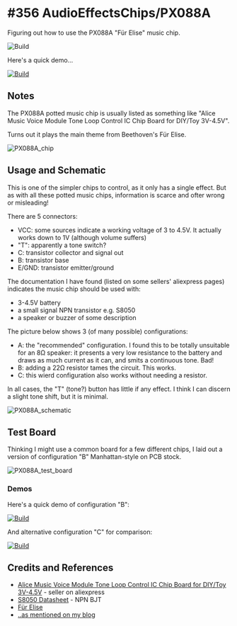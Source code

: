 # #356 AudioEffectsChips/PX088A

Figuring out how to use the PX088A "Für Elise" music chip.

![Build](./assets/PX088A_build.jpg?raw=true)

Here's a quick demo...

[![Build](https://img.youtube.com/vi/k8RLe6Krhd0/0.jpg)](https://www.youtube.com/watch?v=k8RLe6Krhd0)

## Notes

The PX088A potted music chip is usually listed as something like
"Alice Music Voice Module Tone Loop Control IC Chip Board for DIY/Toy 3V-4.5V".

Turns out it plays the main theme from Beethoven's Für Elise.

![PX088A_chip](./assets/PX088A_chip.jpg?raw=true)

## Usage and Schematic

This is one of the simpler chips to control, as it only has a single effect.
But as with all these potted music chips, information is scarce and ofter wrong or misleading!

There are 5 connectors:

* VCC: some sources indicate a working voltage of 3 to 4.5V. It actually works down to 1V (although volume suffers)
* "T": apparently a tone switch?
* C: transistor collector and signal out
* B: transistor base
* E/GND: transistor emitter/ground

The documentation I have found (listed on some sellers' aliexpress pages) indicates the music chip should be used with:

* 3-4.5V battery
* a small signal NPN transistor e.g. S8050
* a speaker or buzzer of some description

The picture below shows 3 (of many possible) configurations:

* A: the "recommended" configuration. I found this to be totally unsuitable for an 8Ω speaker: it presents a very low resistance to the battery and draws as much current as it can, and smits a continuous tone. Bad!
* B: adding a 22Ω resistor tames the circuit. This works.
* C: this wierd configuration also works without needing a resistor.

In all cases, the "T" (tone?) button has little if any effect. I think I can discern a slight tone shift, but it is minimal.

![PX088A_schematic](./assets/PX088A_schematic.jpg?raw=true)

## Test Board

Thinking I might use a common board for a few different chips, I laid out a version of configuration "B" Manhattan-style on PCB stock.

![PX088A_test_board](./assets/PX088A_test_board.jpg?raw=true)

### Demos

Here's a quick demo of configuration "B":

[![Build](https://img.youtube.com/vi/k8RLe6Krhd0/0.jpg)](https://www.youtube.com/watch?v=k8RLe6Krhd0)

And alternative configuration "C" for comparison:

[![Build](https://img.youtube.com/vi/LwAlxbyrHlE/0.jpg)](https://www.youtube.com/watch?v=LwAlxbyrHlE)


## Credits and References
* [Alice Music Voice Module Tone Loop Control IC Chip Board for DIY/Toy 3V-4.5V](https://www.aliexpress.com/item/10PCS-PX088-Alice-Music-Voice-Module-Tone-Loop-Control-IC-Chip-Board-High-Songs-3V-4/32821795206.html) - seller on aliexpress
* [S8050 Datasheet](http://electronics.se-ed.com/magic/s8050.pdf) - NPN BJT
* [Für Elise](https://en.wikipedia.org/wiki/F%C3%BCr_Elise)
* [..as mentioned on my blog](https://blog.tardate.com/2017/12/leap356-px088a-music-chip.html)
